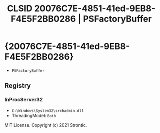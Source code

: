 ﻿---
title: "CLSID 20076C7E-4851-41ed-9EB8-F4E5F2BB0286 | PSFactoryBuffer"
excerpt: What is COM-Object CLSID 20076C7E-4851-41ed-9EB8-F4E5F2BB0286?
---

# {20076C7E-4851-41ed-9EB8-F4E5F2BB0286}

* `PSFactoryBuffer`

## Registry


### InProcServer32

* `C:\Windows\System32\srchadmin.dll`
* ThreadingModel: `Both`

MIT License. Copyright (c) 2021 Strontic.


